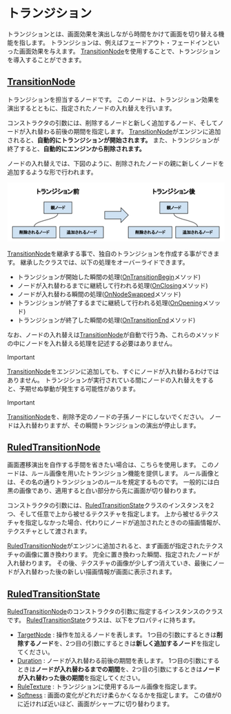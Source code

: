 # トランジション

トランジションとは、画面効果を演出しながら時間をかけて画面を切り替える機能を指します。
トランジションは、例えばフェードアウト・フェードインといった画面効果を与えます。
[TransitionNode](xref:Altseed2.TransitionNode)を使用することで、トランジションを導入することができます。

## [TransitionNode](xref:Altseed2.TransitionNode)

トランジションを担当するノードです。
このノードは、トランジション効果を演出するとともに、指定されたノードの入れ替えを行います。

コンストラクタの引数には、削除するノードと新しく追加するノード、そしてノードが入れ替わる前後の期間を指定します。
[TransitionNode](xref:Altseed2.TransitionNode)がエンジンに追加されると、**自動的にトランジションが開始されます。**
また、トランジションが終了すると、**自動的にエンジンから削除されます。**

ノードの入れ替えでは、下図のように、削除されたノードの親に新しくノードを追加するような形で行われます。

![transition](transition.png)

[TransitionNode](xref:Altseed2.TransitionNode)を継承する事で、独自のトランジションを作成する事ができます。
継承したクラスでは、以下の処理をオーバーライドできます。

- トランジションが開始した瞬間の処理([OnTransitionBegin](xref:Altseed2.TransitionNode.OnTransitionBegin)メソッド)
- ノードが入れ替わるまでに継続して行われる処理([OnClosing](xref:Altseed2.TransitionNode.OnClosing(System.Single))メソッド)
- ノードが入れ替わる瞬間の処理([OnNodeSwapped](xref:Altseed2.TransitionNode.OnNodeSwapped)メソッド)
- トランジションが終了するまでに継続して行われる処理([OnOpening](xref:Altseed2.TransitionNode.OnOpening(System.Single))メソッド)
- トランジションが終了した瞬間の処理([OnTransitionEnd](xref:Altseed2.TransitionNode.OnTransitionEnd)メソッド)

なお、ノードの入れ替えは[TransitionNode](xref:Altseed2.TransitionNode)が自動で行う為、これらのメソッドの中にノードを入れ替える処理を記述する必要はありません。

> [!IMPORTANT]
> [TransitionNode](xref:Altseed2.TransitionNode)をエンジンに追加しても、すぐにノードが入れ替わるわけではありません。
> トランジションが実行されている間にノードの入れ替えをすると、予期せぬ挙動が発生する可能性があります。

> [!IMPORTANT]
> [TransitionNode](xref:Altseed2.TransitionNode)を、削除予定のノードの子孫ノードにしないでください。
> ノードは入れ替わりますが、その瞬間トランジションの演出が停止します。

## [RuledTransitionNode](xref:Altseed2.RuledTransitionNode)

画面遷移演出を自作する手間を省きたい場合は、こちらを使用します。
このノードは、ルール画像を用いたトランジション機能を提供します。
ルール画像とは、その名の通りトランジションのルールを規定するものです。
一般的には白黒の画像であり、適用すると白い部分から先に画面が切り替わります。

コンストラクタの引数には、[RuledTransitionState](xref:Altseed2.RuledTransitionState)クラスのインスタンスを2つ、そして任意で上から被せるテクスチャを指定します。
上から被せるテクスチャを指定しなかった場合、代わりにノードが追加されたときのの描画情報が、テクスチャとして渡されます。

[RuledTransitionNode](xref:Altseed2.RuledTransitionNode)がエンジンに追加されると、まず画面が指定されたテクスチャの画像に置き換わります。
完全に置き換わった瞬間、指定されたノードが入れ替わります。
その後、テクスチャの画像が少しずつ消えていき、最後にノードが入れ替わった後の新しい描画情報が画面に表示されます。

## [RuledTransitionState](xref:Altseed2.RuledTransitionState)

[RuledTransitionNode](xref:Altseed2.RuledTransitionNode)のコンストラクタの引数に指定するインスタンスのクラスです。
[RuledTransitionState](xref:Altseed2.RuledTransitionState)クラスは、以下をプロパティに持ちます。

- [TargetNode](xref:Altseed2.RuledTransitionState.TargetNode) : 操作を加えるノードを表します。
1つ目の引数にするときは**削除するノード**を、2つ目の引数にするときは**新しく追加するノード**を指定してください。
- [Duration](xref:Altseed2.RuledTransitionState.Duration) : ノードが入れ替わる前後の期間を表します。
1つ目の引数にするときは**ノードが入れ替わるまでの期間**を、2つ目の引数にするときは**ノードが入れ替わった後の期間**を指定してください。
- [RuleTexture](xref:Altseed2.RuledTransitionState.RuleTexture) : トランジションに使用するルール画像を指定します。
- [Softness](xref:Altseed2.RuledTransitionState.Softness) : 画面の変化がどれだけ柔らかくなるかを指定します。
この値が0に近ければ近いほど、画面がシャープに切り替わります。

